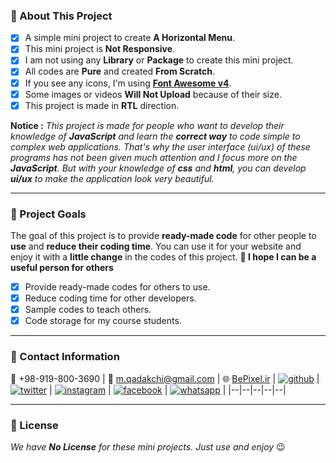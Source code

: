 ### :file_folder: About This Project

- [x] A simple mini project to create **A Horizontal Menu**.
- [x] This mini project is **Not Responsive**.
- [x] I am not using any **Library** or **Package** to create this mini project.
- [x] All codes are **Pure** and created **From Scratch**.
- [x] If you see any icons, I'm using **[Font Awesome v4](https://fontawesome.com/v4/icons/)**.
- [x] Some images or videos **Will Not Upload** because of their size.
- [x] This project is made in **RTL** direction.

**Notice :** _This project is made for people who want to develop their knowledge of **JavaScript** and learn the **correct way** to code simple to complex web applications. That's why the user interface (ui/ux) of these programs has not been given much attention and I focus more on the **JavaScript**. But with your knowledge of **css** and **html**, you can develop **ui/ux** to make the application look very beautiful._

---

### :file_folder: Project Goals

The goal of this project is to provide **ready-made code** for other people to **use** and **reduce their coding time**. You can use it for your website and enjoy it with a **little change** in the codes of this project.
**:slightly_smiling_face: I hope I can be a useful person for others**

- [x] Provide ready-made codes for others to use.
- [x] Reduce coding time for other developers.
- [x] Sample codes to teach others.
- [x] Code storage for my course students.

---

### :file_folder: Contact Information

:iphone: +98-919-800-3690 | :email: m.qadakchi@gmail.com | :globe_with_meridians: [BePixel.ir](https://bepixel.ir/)
| <a title="github" href="https://github.com/MQadakchi">![github](https://user-images.githubusercontent.com/87611253/160300553-11375d09-07d6-4f05-9f6c-cfcee5a267e3.png)</a> | <a title="twitter" href="https://twitter.com/MQadakchi">![twitter](https://user-images.githubusercontent.com/87611253/160300637-cc011e7b-cfa0-4db7-9a30-2f663063cc60.png)</a> | <a title="instagram" href="https://www.instagram.com/mqadakchi/">![instagram](https://user-images.githubusercontent.com/87611253/160300352-5392ef88-3213-414f-a708-6489837974c4.png)</a> | <a title="facebook" href="https://www.facebook.com/MQadakchi/">![facebook](https://user-images.githubusercontent.com/87611253/160300587-f8760679-8297-4785-8fd9-3b06c718cb59.png)</a> | <a title="whatsapp" href="https://wa.me/989198003690">![whatsapp](https://user-images.githubusercontent.com/87611253/160300688-a34d7ad8-c8d2-4792-b7e6-f8ca8ccc0c8e.png)</a> |
|--|--|--|--|--|

---

### :file_folder: License

_We have **No License** for these mini projects. Just use and enjoy_ :wink:
